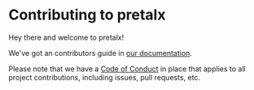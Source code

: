Contributing to pretalx
=======================

Hey there and welcome to pretalx!

We've got an contributors guide in [our documentation](http://pretalx.readthedocs.io/en/latest/contribute/index.html).

Please note that we have a [Code of Conduct](https://github.com/pretalx/pretalx/blob/master/CODE_OF_CONDUCT.md) in place
that applies to all project contributions, including issues, pull requests, etc.
